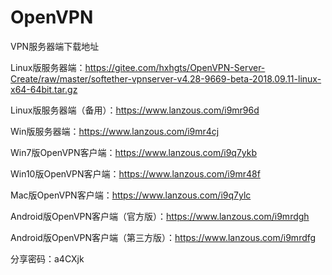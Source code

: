 # OpenVPN

VPN服务器端下载地址

Linux版服务器端：https://gitee.com/hxhgts/OpenVPN-Server-Create/raw/master/softether-vpnserver-v4.28-9669-beta-2018.09.11-linux-x64-64bit.tar.gz

Linux版服务器端（备用）：https://www.lanzous.com/i9mr96d

Win版服务器端：https://www.lanzous.com/i9mr4cj

Win7版OpenVPN客户端：https://www.lanzous.com/i9q7ykb

Win10版OpenVPN客户端：https://www.lanzous.com/i9mr48f

Mac版OpenVPN客户端：https://www.lanzous.com/i9q7ylc

Android版OpenVPN客户端（官方版）：https://www.lanzous.com/i9mrdgh

Android版OpenVPN客户端（第三方版）：https://www.lanzous.com/i9mrdfg

分享密码：a4CXjk

